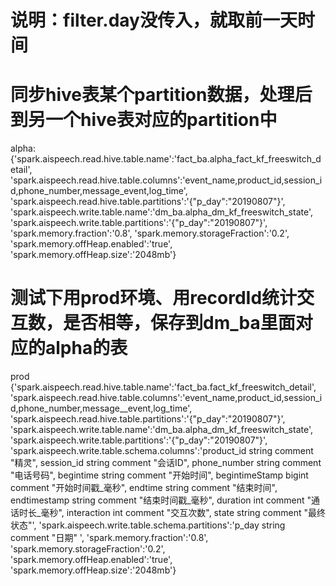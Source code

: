 # 说明：filter.day没传入，就取前一天时间
# 同步hive表某个partition数据，处理后到另一个hive表对应的partition中
alpha:
{'spark.aispeech.read.hive.table.name':'fact_ba.alpha_fact_kf_freeswitch_detail',
'spark.aispeech.read.hive.table.columns':'event_name,product_id,session_id,phone_number,message_event,log_time',
'spark.aispeech.read.hive.table.partitions':'{"p_day":"20190807"}',
'spark.aispeech.write.table.name':'dm_ba.alpha_dm_kf_freeswitch_state',
'spark.aispeech.write.table.partitions':'{"p_day":"20190807"}',
'spark.memory.fraction':'0.8',
'spark.memory.storageFraction':'0.2',
'spark.memory.offHeap.enabled':'true',
'spark.memory.offHeap.size':'2048mb'}

# 测试下用prod环境、用recordId统计交互数，是否相等，保存到dm_ba里面对应的alpha的表
prod
{'spark.aispeech.read.hive.table.name':'fact_ba.fact_kf_freeswitch_detail',
'spark.aispeech.read.hive.table.columns':'event_name,product_id,session_id,phone_number,message__event,log_time',
'spark.aispeech.read.hive.table.partitions':'{"p_day":"20190807"}',
'spark.aispeech.write.table.name':'dm_ba.alpha_dm_kf_freeswitch_state',
'spark.aispeech.write.table.partitions':'{"p_day":"20190807"}',
'spark.aispeech.write.table.schema.columns':'product_id string comment "精灵", session_id string comment "会话ID", phone_number string comment "电话号码", begintime string comment "开始时间", begintimeStamp bigint comment "开始时间戳_毫秒", endtime string comment "结束时间", endtimestamp string comment "结束时间戳_毫秒", duration int comment "通话时长_毫秒", interaction int comment "交互次数", state string comment "最终状态"',
'spark.aispeech.write.table.schema.partitions':'p_day string comment "日期" ',
'spark.memory.fraction':'0.8',
'spark.memory.storageFraction':'0.2',
'spark.memory.offHeap.enabled':'true',
'spark.memory.offHeap.size':'2048mb'}
